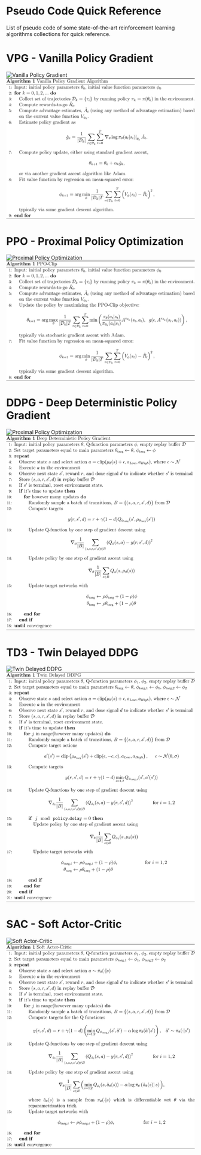 # Pseudo Code Quick Reference
List of pseudo code of some state-of-the-art reinforcement learning algorithms collections for quick reference.

# VPG - Vanilla Policy Gradient
![](images/VPG.svg, "Vanilla Policy Gradient") <img src=images/VPG.svg>

# PPO - Proximal Policy Optimization
![](images/PPO.svg, "Proximal Policy Optimization") <img src=images/PPO.svg>

# DDPG - Deep Deterministic Policy Gradient
![](images/DDPG.svg, "Proximal Policy Optimization") <img src=images/DDPG.svg>

# TD3 - Twin Delayed DDPG
![](images/TD3.svg, "Twin Delayed DDPG") <img src=images/TD3.svg>

# SAC - Soft Actor-Critic
![](images/SAC.svg, "Soft Actor-Critic") <img src=images/SAC.svg>